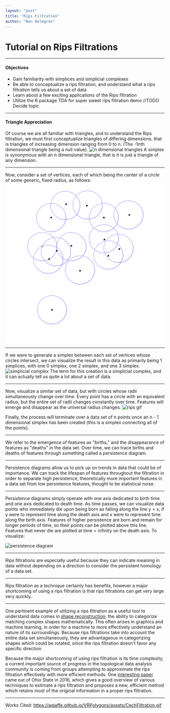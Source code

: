 ```yaml
---
layout: "post"
title: "Rips Filtration"
author: "Ben Holmgren"
---
```


# Tutorial on Rips Filtrations
---

#### Objectives
* Gain familiarity with simplices and simplicial complexes
* Be able to conceptualize a rips filtration, and understand what a rips filtration tells us about a set of data
* Learn about a few exciting applications of the Rips filtration
* Utilize the R package TDA for super sweet rips filtration demo //TODO Decide topic

---
#### Triangle Appreciation
Of course we are all familiar with triangles, and to understand the Rips filtration, we must first conceptualize triangles of differing dimensions. that is triangles of increasing dimension ranging from 0 to n. (The -1nth dimensional triangle being a null value).
![n dimensional triangles](https://i.stack.imgur.com/O6xtg.png)
A simplex is synonymous with an n dimensional triangle, that is it is just a triangle of any dimension.

---

Now, consider a set of vertices, each of which being the center of a circle of some generic, fixed radius, as follows:
![vertices](/assets/rips-images/vertices.svg)

---

If we were to generate a simplex between each set of vertices whose circles intersect, we can visualize the result in this data as primarily being 1 simplices, with one 0 simplex, one 2 simplex, and one 3 simplex.
![simplicial complex](vertices.png)
The term for this creation is a simplicial complex, and it can actually tell us quite a lot about a set of data.

---

Now, visualize a similar set of data, but with circles whose radii simultaneously change over time. Every point has a circle with an equivalent radius, but the entire set of radii changes constantly over time. Features will emerge and disappear as the universal radius changes.
![rips gif](https://aqjaffe.github.io/VRPolygons/assets/CechFiltration.gif)

Finally, the process will terminate over a data set of n points once an n - 1 dimensional simplex has been created (this is a simplex connecting all of the points).

---

We refer to the emergence of features as "births," and the disappearance of features as "deaths" in the data set. Over time, we can trace births and deaths of features through something called a persistence diagram.

---

Persistence diagrams allow us to pick up on trends in data that could be of importance. We can track the lifespan of features throughout the filtration in order to separate high persistence, theoretically more important features in a data set from low persistence features, thought to be statistical noise.

---

Persistence diagrams simply operate with one axis dedicated to birth time and one axis dedicated to death time. As time passes, we can visualize data points who immediately die upon being born as falling along the line y = x, if y were to represent time along the death axis and x were to represent time along the birth axis. Features of higher persistence are born and remain for longer periods of time, so their points can be plotted above this line. Features that never die are plotted at time = infinity on the death axis. To visualize:

![persistence diagram](https://www.researchgate.net/profile/Yasumasa_Nishiura/publication/270905875/figure/fig4/AS:669381596020788@1536604417711/From-the-definition-of-the-persistence-diagram-the-birth-scale-indicates-the-maximum.png)

---

Rips filtrations are especially useful because they can indicate meaning in data without depending on a direction to consider the persistent homology of a data set.

---

Rips filtration as a technique certainly has benefits, however a major shortcoming of using a rips filtration is that rips filtrations can get very large very quickly.

---

One pertinent example of utilizing a rips filtration as a useful tool to understand data comes in [shape reconstruction](https://www.sciencedirect.com/science/article/pii/S0925772112001423); the ability to categorize matching complex shapes mathematically. This often arises in graphics and machine learning, in order for a machine to more effectively understand an nature of its surroundings. Because rips filtrations take into account the entire data set simultaneously, they are advantageous in categorizing shapes which could be rotated, since the rips filtration doesn't favor any specific direction.

Because the major shortcoming of using rips filtration is its time complexity, a current important source of progress in the topological data analysis community is coming from groups attempting to approximate the rips filtration effectively with more efficient methods. One [interesting paper](http://web.cse.ohio-state.edu/~dey.8/paper/SimBa/SimBa.pdf) came out of Ohio State in 2016, which gives a good overview of various techniques to estimate a rips filtration and proposes a new, efficient method which retains most of the original information in a proper rips filtration.

---




Works Cited:
https://aqjaffe.github.io/VRPolygons/assets/CechFiltration.gif
